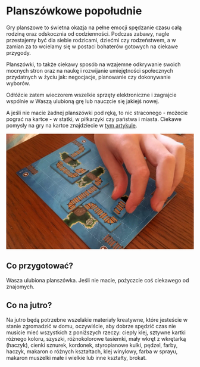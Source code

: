 # Planszówkowe popołudnie

Gry planszowe to świetna okazja na pełne emocji spędzanie czasu całą rodziną oraz odskocznia od codzienności. Podczas zabawy, nagle przestajemy być dla siebie rodzicami, dziećmi czy rodzeństwem, a w zamian za to wcielamy się w postaci bohaterów gotowych na ciekawe przygody.

Planszówki, to także ciekawy sposób na wzajemne odkrywanie swoich mocnych stron oraz na naukę i rozwijanie umiejętności społecznych przydatnych w życiu jak: negocjacje, planowanie czy dokonywanie wyborów.

Odłóżcie zatem wieczorem wszelkie sprzęty elektroniczne i zagrajcie wspólnie w Waszą ulubioną grę lub nauczcie się jakiejś nowej.

A jeśli nie macie żadnej planszówki pod ręką, to nic straconego - możecie pograć na kartce - w statki, w piłkarzyki czy państwa i miasta. Ciekawe pomysły na gry na kartce znajdziecie w [tym artykule](https://zabawnik.org/wystarczy-kartka-i-dlugopis).

![Zdjęcie](/img/2020-12-15.jpg)

## Co przygotować?

Wasza ulubiona planszówka. Jeśli nie macie, pożyczcie coś ciekawego od znajomych.

## Co na jutro?

Na jutro będą potrzebne wszelakie materiały kreatywne, które jesteście w stanie zgromadzić w domu, oczywiście, aby dobrze spędzić czas nie musicie mieć wszystkich z poniższych rzeczy: ciepły klej, sztywne kartki różnego koloru, szyszki, różnokolorowe tasiemki, mały wkręt z wkrętarką (haczyk), cienki sznurek, kordonek, styropianowe kulki, pędzel, farby, haczyk, makaron o różnych kształtach, klej winylowy, farba w sprayu, makaron muszelki małe i wielkie lub inne kształty, brokat.
